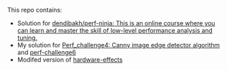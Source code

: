 This repo contains:

* Solution for [dendibakh/perf-ninja: This is an online course where you can learn and master the skill of low-level performance analysis and tuning.](https://github.com/dendibakh/perf-ninja)
* My solution for [Perf_challenge4: Canny image edge detector algorithm](https://github.com/dendibakh/perf_challenge4) and [perf-challenge6](https://github.com/dendibakh/perf-challenge6)
* Modifed version of [hardware-effects](https://github.com/Kobzol/hardware-effects)
